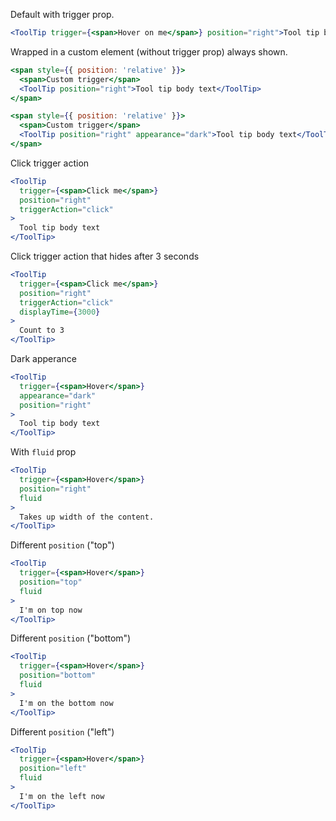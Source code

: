 Default with trigger prop.

```jsx
<ToolTip trigger={<span>Hover on me</span>} position="right">Tool tip body text</ToolTip>
```

Wrapped in a custom element (without trigger prop) always shown.

```jsx
<span style={{ position: 'relative' }}>
  <span>Custom trigger</span>
  <ToolTip position="right">Tool tip body text</ToolTip>
</span>
```

```jsx
<span style={{ position: 'relative' }}>
  <span>Custom trigger</span>
  <ToolTip position="right" appearance="dark">Tool tip body text</ToolTip>
</span>
```

Click trigger action

```jsx
<ToolTip
  trigger={<span>Click me</span>}
  position="right"
  triggerAction="click"
>
  Tool tip body text
</ToolTip>
```

Click trigger action that hides after 3 seconds

```jsx
<ToolTip
  trigger={<span>Click me</span>}
  position="right"
  triggerAction="click"
  displayTime={3000}
>
  Count to 3
</ToolTip>
```

Dark apperance

```jsx
<ToolTip
  trigger={<span>Hover</span>}
  appearance="dark"
  position="right"
>
  Tool tip body text
</ToolTip>
```

With `fluid` prop

```jsx
<ToolTip
  trigger={<span>Hover</span>}
  position="right"
  fluid
>
  Takes up width of the content.
</ToolTip>
```

Different `position` ("top")

```jsx
<ToolTip
  trigger={<span>Hover</span>}
  position="top"
  fluid
>
  I'm on top now
</ToolTip>
```

Different `position` ("bottom")

```jsx
<ToolTip
  trigger={<span>Hover</span>}
  position="bottom"
  fluid
>
  I'm on the bottom now
</ToolTip>
```

Different `position` ("left")

```jsx
<ToolTip
  trigger={<span>Hover</span>}
  position="left"
  fluid
>
  I'm on the left now
</ToolTip>
```
